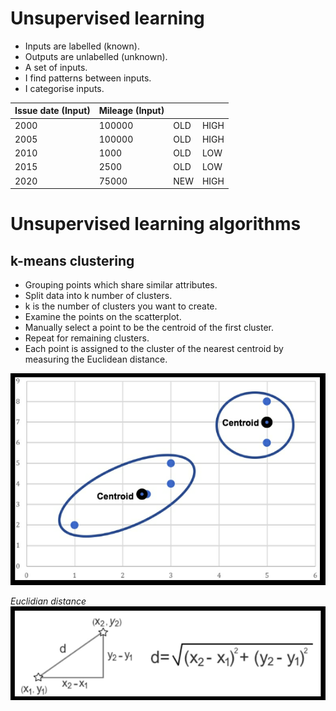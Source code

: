 # Unsupervised learning
- Inputs are labelled (known).
- Outputs are unlabelled (unknown).
- A set of inputs.
- I find patterns between inputs.
- I categorise inputs.

| Issue date (Input) | Mileage (Input) |     |      |
| ------------------ | --------------- | --- | ---- |
| 2000               | 100000          | OLD | HIGH |
| 2005               | 100000          | OLD | HIGH |
| 2010               | 1000            | OLD | LOW  |
| 2015               | 2500            | OLD | LOW  |
| 2020               | 75000           | NEW | HIGH |

# Unsupervised learning algorithms

## k-means clustering
- Grouping points which share similar attributes.
- Split data into k number of clusters.
- k is the number of clusters you want to create.
- Examine the points on the scatterplot.
- Manually select a point to be the centroid of the first cluster.
- Repeat for remaining clusters.
- Each point is assigned to the cluster of the nearest centroid by measuring the Euclidean distance.

![k-means clustering](/k-means%20clustering%202.png "k-means clustering")

*Euclidian distance*
![euclidian distance](/euclidean%20distance.png "euclidian distance")